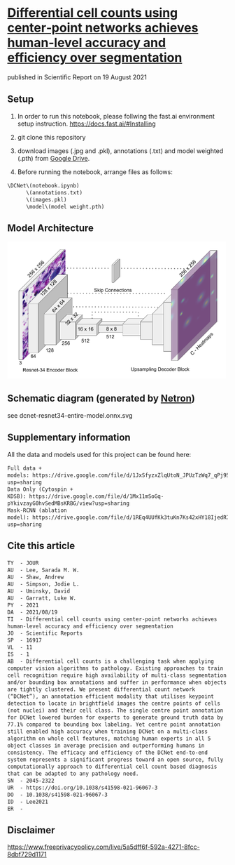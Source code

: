 # [Differential cell counts using center‑point networks achieves human‑level accuracy and efficiency over segmentation](https://doi.org/10.1038/s41598-021-96067-3) 
published in Scientific Report on 19 August 2021

## Setup
1. In order to run this notebook, please follwing the fast.ai environment setup instruction.
https://docs.fast.ai/#Installing

2. git clone this repository

3. download images (.jpg and .pkl), annotations (.txt) and model weighted (.pth) from [Google Drive](https://drive.google.com/drive/folders/1po7ZyJnQT2py3mxvpgON58H1D_hZQ19n?usp=sharing).

4. Before running the notebook, arrange files as follows:
```
\DCNet\(notebook.ipynb)
      \(annotations.txt)
      \(images.pkl)
      \model\(model weight.pth)
```

## Model Architecture
<img src="fig7_DCNet_arch.png" width="500">

## Schematic diagram (generated by [Netron](https://netron.app/))
see dcnet-resnet34-entire-model.onnx.svg

## Supplementary information

All the data and models used for this project can be found here:
```
Full data + models: https://drive.google.com/file/d/1JxSfyzxZlqUtoN_JPUzTzWq7_qPj95zw/view?usp=sharing
Data Only (Cytospin + KDSB): https://drive.google.com/file/d/1Mx11mSoGq-pYkivzayG0hvSedMBsKRBG/view?usp=sharing
Mask-RCNN (ablation model): https://drive.google.com/file/d/1REq4UUfKk3tuKn7Ks42xHY18IjedR7_Y/view?usp=sharing
```

## Cite this article
```
TY  - JOUR
AU  - Lee, Sarada M. W.
AU  - Shaw, Andrew
AU  - Simpson, Jodie L.
AU  - Uminsky, David
AU  - Garratt, Luke W.
PY  - 2021
DA  - 2021/08/19
TI  - Differential cell counts using center-point networks achieves human-level accuracy and efficiency over segmentation
JO  - Scientific Reports
SP  - 16917
VL  - 11
IS  - 1
AB  - Differential cell counts is a challenging task when applying computer vision algorithms to pathology. Existing approaches to train cell recognition require high availability of multi-class segmentation and/or bounding box annotations and suffer in performance when objects are tightly clustered. We present differential count network (“DCNet”), an annotation efficient modality that utilises keypoint detection to locate in brightfield images the centre points of cells (not nuclei) and their cell class. The single centre point annotation for DCNet lowered burden for experts to generate ground truth data by 77.1% compared to bounding box labeling. Yet centre point annotation still enabled high accuracy when training DCNet on a multi-class algorithm on whole cell features, matching human experts in all 5 object classes in average precision and outperforming humans in consistency. The efficacy and efficiency of the DCNet end-to-end system represents a significant progress toward an open source, fully computationally approach to differential cell count based diagnosis that can be adapted to any pathology need.
SN  - 2045-2322
UR  - https://doi.org/10.1038/s41598-021-96067-3
DO  - 10.1038/s41598-021-96067-3
ID  - Lee2021
ER  - 
```

## Disclaimer
https://www.freeprivacypolicy.com/live/5a5dff6f-592a-4271-8fcc-8dbf729d1171
